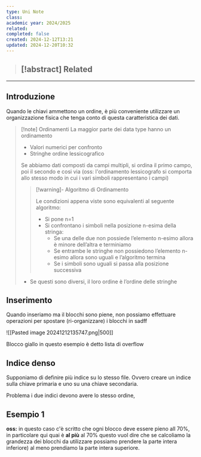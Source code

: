 ```yaml
---
type: Uni Note
class: 
academic year: 2024/2025
related: 
completed: false
created: 2024-12-12T13:21
updated: 2024-12-20T10:32
---
```

>[!abstract] Related
>- 

---
## Introduzione

Quando le chiavi ammettono un ordine, è più conveniente utilizzare un organizzazione fisica che tenga conto di questa caratteristica dei dati.

>[!note] Ordinamenti
>La maggior parte dei data type hanno un ordinamento
>- Valori numerici per confronto
>- Stringhe ordine lessicografico
>
>Se abbiamo dati composti da campi multipli, si ordina il primo campo, poi il secondo e cosi via (oss: l'ordinamento lessicografo si comporta allo stesso modo in cui i vari simboli rappresentano i campi)
>
>>[!warning]- Algoritmo di Ordinamento
>>
>>Le condizioni appena viste sono equivalenti al seguente algoritmo:
>>- Si pone n=1
>>- Si confrontano i simboli nella posizione n-esima della stringa:
>>    - Se una delle due non possiede l’elemento n-esimo allora è minore dell’altra e terminiamo
>>    - Se entrambe le stringhe non possiedono l’elemento n-esimo allora sono uguali e l’algoritmo termina
>>    - Se i simboli sono uguali si passa alla posizione successiva
>    - Se questi sono diversi, il loro ordine è l’ordine delle stringhe

## Inserimento

Quando inseriamo ma il blocchi sono piene, non possiamo effettuare operazioni per spostare (ri-organizzare) i blocchi in 
sadff


![[Pasted image 20241212135747.png|500]]

Blocco giallo in questo esempio è detto lista di overflow

## Indice denso

Supponiamo di definire più indice su lo stesso file. Ovvero creare un indice sulla chiave primaria e uno su una chiave secondaria.

Problema i due indici devono avere lo stesso ordine, 



## Esempio 1 

**oss:** in questo caso c'è scritto che ogni blocco deve essere pieno all 70%, in particolare qui quai è **al più** al 70% questo vuol dire che se calcoliamo la grandezza dei blocchi da utilizzare possiamo prendere la parte intera inferiore) al meno prendiamo la parte intera superiore.







